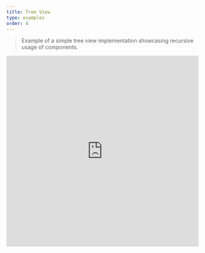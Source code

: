 ```yaml
---
title: Tree View
type: examples
order: 4
---
```


> Example of a simple tree view implementation showcasing recursive usage of components.

<iframe width="100%" height="500" src="https://jsfiddle.net/yyx990803/5oyu4c4u/embedded/result,html,js,css" allowfullscreen="allowfullscreen" frameborder="0"></iframe>
